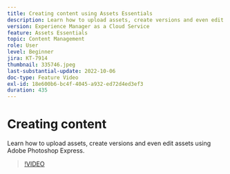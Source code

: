 ```yaml
---
title: Creating content using Assets Essentials
description: Learn how to upload assets, create versions and even edit assets using Adobe Photoshop Express.
version: Experience Manager as a Cloud Service
feature: Assets Essentials
topic: Content Management
role: User
level: Beginner
jira: KT-7914
thumbnail: 335746.jpeg
last-substantial-update: 2022-10-06
doc-type: Feature Video
exl-id: 18e600b6-bc4f-4045-a932-ed72d4ed3ef3
duration: 435
---
```

# Creating content

Learn how to upload assets, create versions and even edit assets using Adobe Photoshop Express.

>[!VIDEO](https://video.tv.adobe.com/v/335746?quality=12&learn=on)
